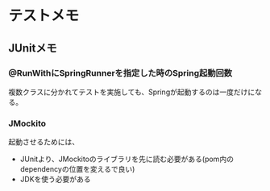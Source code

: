 # テストメモ

## JUnitメモ

### @RunWithにSpringRunnerを指定した時のSpring起動回数

複数クラスに分かれてテストを実施しても、Springが起動するのは一度だけになる。

### JMockito

起動させるためには、

* JUnitより、JMockitoのライブラリを先に読む必要がある(pom内のdependencyの位置を変えるで良い)
* JDKを使う必要がある
